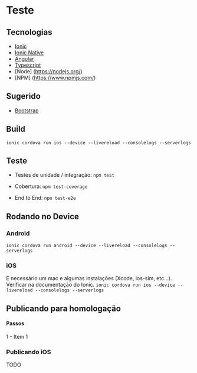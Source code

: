 # Teste

## Tecnologias

- [Ionic](http://ionicframework.com/docs/components/)
- [Ionic Native](https://ionicframework.com/docs/native/)
- [Angular](https://angular.io)
- [Typescript](https://ionicframework.com/docs/native/)
- [Node] (https://nodejs.org/)
- [NPM] (https://www.npmjs.com/)

## Sugerido

- [Bootstrap](https://getbootstrap.com/)

## Build

``ionic cordova run ios --device --livereload --consolelogs --serverlogs``

## Teste

- Testes de unidade / integração: `npm test`

- Cobertura: `npm test-coverage`

- End to End: `npm test-e2e`

## Rodando no Device

### Android

`ionic cordova run android --device --livereload --consolelogs --serverlogs`

### iOS

É necessário um mac e algumas instalações (Xcode, ios-sim, etc...). Verificar na documentação do Ionic.
`ionic cordova run ios --device --livereload --consolelogs --serverlogs`

## Publicando para homologação



#### Passos

1 - Item 1



### Publicando iOS

TODO
